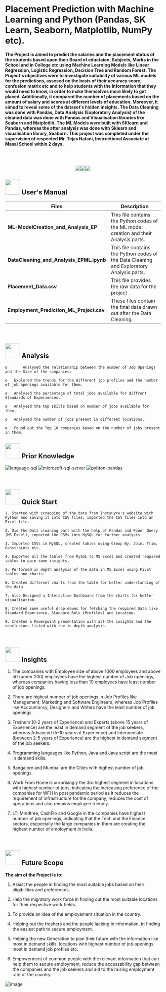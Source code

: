 # 
# <h>  **Placement Prediction with Machine Learning and Python (Pandas, SK Learn, Seaborn, Matplotlib, NumPy etc).**

**The Project is aimed to predict the salaries and the placement status of the students based upon their Board of eductaion, Subjects, Marks in the School and in College etc using Machine Learning Models like Linear Regression, Logistic Regression, Decision Tree and Random Forest. The Project's objectives were to investigate suitability of various ML models for the predictions, assesed on the basis of their accuracy score, confusion matrix etc and to help students with the information that they would need to know, in order to make themselves more likely to get placed. Additionally, it compared the number of placements based on the amount of salary and scores at different levels of education. Moreover, it aimed to reveal some of the dataset's hidden insights. The Data Cleaning was done with Pandas, Data Analysis (Exploratory Analysis) of the cleaned data was done with Pandas and Visualisation libraries like Seaborn and Matplotlib. The ML Models were built with SKlearn and Pandas, whereas the after analysis was done with Sklearn and visualisation library, Seaborn. This project was completed under the supervision of respected Mr. Tejas Natani, Instructional Associate at Masai School within 2 days.**




<br>
<br>
<p align="center"><a><img src="https://forthebadge.com/images/badges/built-with-love.svg"><img src="https://user-images.githubusercontent.com/106439762/181936448-9314e858-4251-46d6-b4d1-35a4c29e9c19.svg"><img src="https://forthebadge.com/images/badges/made-with-python.svg"></a></p>

##  <img src="https://user-images.githubusercontent.com/106439762/181935629-b3c47bd3-77fb-4431-a11c-ff8ba0942b63.gif" width="48" height="48"> **User's Manual**

| Files| Description |
| ------------- | ------------- |
| **ML-ModelCreation_and_Analysis_EP** | This file contains the Python codes of the ML model creation and their Analysis parts. |
| **DataCleaning_and_Analysis_EPML.ipynb** | This file contains the Python codes of the Data Cleaning and Exploratory Analysis parts. |
| **Placement_Data.csv**  | This file provides the raw data for the project .  |
| **Employment_Prediction_ML_Project.csv**  | These files contain the final data drawn out after the Data Cleaning.  |
<br>


##  <img src=https://user-images.githubusercontent.com/106439762/178428775-03d67679-9aa4-4b08-91e9-6eb6ed8faf66.gif  width="48" height="48"> Analysis
   
    
    o       Analysed the relationship between the number of Job Openings and the Size of the companies.
    
    o	Explored the trends for the different job profiles and the number of job openings available for them.
     
    o	Analysed the percentage of total jobs available for diffrent Standards of Experiences.
  
    o	Analysed the top skills based on number of jobs available for them.
    
    o	Analysed the number of jobs present in different locations.
    
    o	Found out the Top 10 companies based on the number of jobs present in them.


##  <img src=https://user-images.githubusercontent.com/106439762/178803205-47a08ce7-2187-4f96-b301-a2b68690619a.gif width="48" height="48" > Prior Knowledge
![language-sql](https://user-images.githubusercontent.com/106439762/181936585-d44c5f7c-2a7b-4d35-ad8a-61dcbded1a5e.svg)
![microsoft-sql-server](https://user-images.githubusercontent.com/106439762/181936612-f96e085e-2d4b-4bc0-8347-1f3e0a894395.svg)
![pyhton-pandas](https://user-images.githubusercontent.com/106439762/177094844-d74edfa1-823d-4f17-8d94-3600e058cf1e.svg)








<br>

## <img src="https://user-images.githubusercontent.com/106439762/181937125-2a4b22a3-f8a9-4226-bbd3-df972f9dbbc4.gif" width="48" height="48" > Quick Start

    1. Started with scrapping of the data from InstaHyre's website with Python and saving it into CSV files, imported the CSV files into an Excel file.
    
    2. Did the Data cleaning part with the help of Pandas and Power Query (MS Excel), imported the CSVs into MySQL for further analysis. 
 
    3. Imported CSVs in MySQL, created tables using Group By, Join, Trim, Constraints etc.
    
    4. Exported all the tables from MySQL to MS Excel and created required tables to gain some insights.
    
    5. Performed in depth analysis of the data in MS Excel using Pivot tables and charts.
    
    6. Created different charts from the table for better understanding of the data.
    
    7. Also Designed a Interactive Dashboard from the charts for better visualisation.
    
    8. Created some useful drop-downs for fetching the required Data like Standard Experience, Standard Role (Profiles) and Location.
    
    9. Created a Powerpoint presentation with all the insights and the conclusions listed with the in depth analysis.
    


<br>

## <img src="https://user-images.githubusercontent.com/108053296/185756908-fbb62168-d923-48f2-992f-b8e2fde848fe.gif" width="48" height="48" > Insights
   
   1. The companies with Employee size of above 1000 employees and above 50 (under 200) employees have the highest number of Job openings, whereas companies having less than 10 employees have least number of job openings. 
   
   2. There are highest number of job openings in Job Profiles like Management, Marketing and Software Engineers, whereas Job Profiles like Accountancy, Designers and Writers have the least number of job openings.
   
   3. Freshers (0-2 years of Experience) and Experts (above 15 years of Experience) are the least in demand segment of the job seekers, whereas Advanced (5-10 years of Experience) and Intermediate (between 2-5 years of Experience) are the highest in demand segment of the job seekers.
   
   4. Programming languages like Python, Java and Java script are the most in demand skills.
   
   5. Bangalore and Mumbai are the Cities with highest number of job openings.
   
   6. Work From Home is surprisingly the 3rd highest segment in locations with highest number of jobs, indicating the increasing preference of the companies for WFH in post pandemic period as it reduces the requirement of infrastructure for the company, reduces the cost of operations and also remains employee friendly.
   
   7. LTI Mindtree, CashFlo and Google in the companies have highest number of job openings, indicating that the Tech and the Finance sectors, escpecially the large companies in them are creating the highest number of employment in India.
   <br>
   
   
   ##  <img src=https://user-images.githubusercontent.com/106439762/178803205-47a08ce7-2187-4f96-b301-a2b68690619a.gif width="48" height="48" > Future Scope
   
   <B> The aim of the Project is to: </B>
   
   1. Assist the people in finding the most suitable jobs based on their eligibilities and preferences. 
   
   2. Help the migratory work force in finding out the most suitable locations for their respective work fields.
   
   3. To provide an idea of the employement situation in the country.
   
   4. Helping out the freshers and the people lacking in information, in finding the easiest path to secure employment.
   
   5. Helping the new Generation to plan their future with the information like most in demand skills, locations with highest number of job openings, most in demand job profiles etc.
   
   6. Empowerment of common people with the relevant information that can help them to secure employment, reduce the accessability gap between the companies and the job seekers and aid to the raising employment rate of the country.
   
   
   
    

![image](https://user-images.githubusercontent.com/108053296/189940016-b2f9ffd2-ff3c-46a7-90a0-ac2929953469.png)

   
 

<!--  ## <img src=https://user-images.githubusercontent.com/106439762/178809088-a2d780ad-94f5-4a58-9203-7716d4b2cbf4.gif width="48" height="48"> About Me
I'm an aspiring data analyst...


##  <img src=https://user-images.githubusercontent.com/106439762/178810087-8f7f8272-0cb8-40cb-a14c-be475569cf7d.gif width="48" height="48"> Links

<a href="https://www.linkedin.com/in/yash-upadhyay-9b642a254/" ><img src="https://user-images.githubusercontent.com/106439762/182037233-49248ea9-c7a4-4f55-9fe4-5fe24e5ef160.png" width="48" height="48"> 

